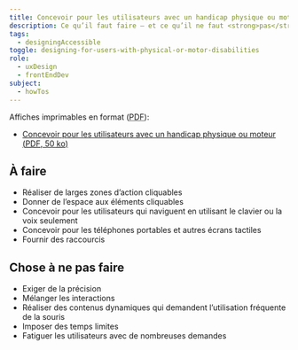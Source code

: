 ```yaml
---
title: Concevoir pour les utilisateurs avec un handicap physique ou moteur
description: Ce qu’il faut faire — et ce qu’il ne faut <strong>pas</strong> faire — lors de la conception pour les utilisateurs en situation de handicap physique ou moteur.
tags:
  - designingAccessible
toggle: designing-for-users-with-physical-or-motor-disabilities
role:
  - uxDesign
  - frontEndDev
subject:
  - howTos
---
```


Affiches imprimables en format (<abbr lang="en" title="Portable Document Format">PDF</abbr>):

- <a href="{{ pathPrefix }}/docs/posters/MoteurPhysique-fr_2023.pdf" download>Concevoir pour les utilisateurs avec un handicap physique ou moteur (<abbr lang="en" title="Portable Document Format">PDF</abbr>, 50 <abbr title="kilo-octet">ko</abbr>)</a>

<div class="row">
<div class="col-md-6">

## <span class="fas fa-thumbs-up mrgn-rght-md" aria-hidden="true"></span> À faire

- Réaliser de larges zones d’action cliquables
- Donner de l’espace aux éléments cliquables
- Concevoir pour les utilisateurs qui naviguent en utilisant le clavier ou la voix seulement
- Concevoir pour les téléphones portables et autres écrans tactiles
- Fournir des raccourcis

</div>
<div class="col-md-6">

## <span class="fas fa-thumbs-down mrgn-rght-md" aria-hidden="true"></span> Chose à ne pas faire

- Exiger de la précision
- Mélanger les interactions
- Réaliser des contenus dynamiques qui demandent l’utilisation fréquente de la souris
- Imposer des temps limites
- Fatiguer les utilisateurs avec de nombreuses demandes

</div>
</div>
